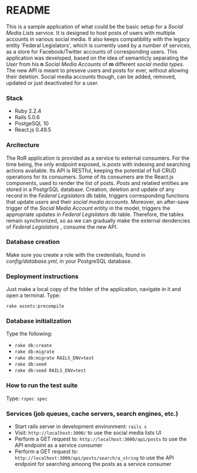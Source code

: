 # README

This is a sample application of what could be the basic setup for a *Social Media Lists* service. It is designed to host posts of users with multiple accounts in various social media. It also keeps compatibility with the legacy entity 'Federal Legislators', which is currently used by a number of services, as a store for Facebook/Twitter accounts of corresponding users. This application was developed, based on the idea of semanticly separating the *User* from his **n** *Social Media Accounts* of **m** different *social media types*. The new API is meant to preseve users and posts for ever, without allowing their deletion. Social media accounts though, can be added, removed, updated or just deactivated for a user. 

### Stack
* Ruby 2.2.4
* Rails 5.0.6
* PostgeSQL 10
* React.js 0.49.5

### Arcitecture
The RoR application is provided as a service to external consumers. For the time being, the only endpoint exposed, is *posts* with indexing and searching actions available. Its API is RESTful, keeping the potential of full CRUD operations for its consumers. Some of its consumers are the React.js components, used to render the list of posts. *Posts* and relatied entities are stored in a PostgrSQL database. Creation, deletion and update of any record in the *Federal Legislators* db table, triggers corresponding functions that update *users* and their *social media accounts*. Moreover, an after-save trigger of the *Social Media Account* entity in the model, triggers the appropriate updates in *Federal Legislators* db table. Therefore, the tables remain synchronized, so as we can gradually make the external dendencies of *Federal Legislators* , consume the new API.

### Database creation
[Install PostgreSQL]:http://postgresguide.com/setup/install.html
Make sure you create a role with the credentials, found in *config/database.yml*, in your PostgreSQL database.

### Deployment instructions
Just make a local copy of the folder of the application, navigate in it and open a terminal. Type:

`rake assets:precompile`

### Database initialization
Type the following:
* `rake db:create`
* `rake db:migrate`
* `rake db:migrate RAILS_ENV=test`
* `rake db:seed`
* `rake db:seed RAILS_ENV=test`

### How to run the test suite
Type:
`rspec spec`

### Services (job queues, cache servers, search engines, etc.)
* Start rails server in development environment:
`rails s`
* Visit:
`http://localhost:3000/`
to use the social media lists UI
* Perform a GET request to:
`http://localhost:3000/api/posts`
to use the API endpoint as a service consumer
* Perform a GET request to:
`http://localhost:3000/api/posts/search/a_string`
to use the API endpoint for searching amoong the posts as a service consumer

